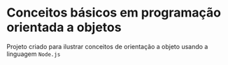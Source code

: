 # Conceitos básicos em programação orientada a objetos

Projeto criado para ilustrar conceitos de orientação a objeto usando a linguagem `Node.js`
